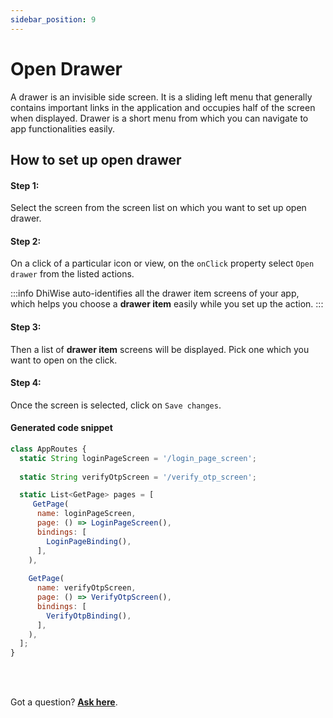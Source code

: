 ```yaml
---
sidebar_position: 9
---
```


# Open Drawer

A drawer is an invisible side screen. It is a sliding left menu that generally contains important links in the application and occupies half of the screen when displayed. Drawer is a short menu from which you can navigate to app functionalities easily.

## How to set up open drawer

#### **Step 1:**
Select the screen from the screen list on which you want to set up open drawer.

#### **Step 2:** 
On a click of a particular icon or view, on the `onClick` property select `Open drawer` from the listed actions.
<!-- typewhiteonclick -->

:::info
DhiWise auto-identifies all the drawer item screens of your app, which helps you choose a **drawer item** easily while you set up the action.
:::

#### **Step 3:** 
Then a list of **drawer item** screens will be displayed. Pick one which you want to open on the click.

#### **Step 4:** 
Once the screen is selected, click on `Save changes`.

<!-- ![Example banner](./img/app.gif) -->

#### Generated code snippet



```js
class AppRoutes {
  static String loginPageScreen = '/login_page_screen';
  
  static String verifyOtpScreen = '/verify_otp_screen';

  static List<GetPage> pages = [
     GetPage(
      name: loginPageScreen,
      page: () => LoginPageScreen(),
      bindings: [
        LoginPageBinding(),
      ],
    ),
    
    GetPage(
      name: verifyOtpScreen,
      page: () => VerifyOtpScreen(),
      bindings: [
        VerifyOtpBinding(),
      ],
    ),
  ];
}
```

<br/>
<br/>

Got a question? [**Ask here**](https://discord.com/invite/rFMnCG5MZ7).